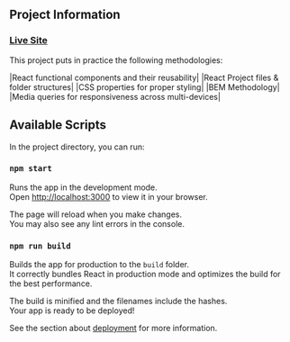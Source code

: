 ## Project Information
### [Live Site](https://gpt3-ad.netlify.app/)
This project puts in practice the following methodologies:

|React functional components and their reusability|
|React Project files & folder structures|
|CSS properties for proper styling|
|BEM Methodology|
|Media queries for responsiveness across multi-devices|

## Available Scripts

In the project directory, you can run:

### `npm start`

Runs the app in the development mode.\
Open [http://localhost:3000](http://localhost:3000) to view it in your browser.

The page will reload when you make changes.\
You may also see any lint errors in the console.

### `npm run build`

Builds the app for production to the `build` folder.\
It correctly bundles React in production mode and optimizes the build for the best performance.

The build is minified and the filenames include the hashes.\
Your app is ready to be deployed!

See the section about [deployment](https://facebook.github.io/create-react-app/docs/deployment) for more information.
